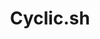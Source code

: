 ---
codehost: https://github.com/https://github.com/cyclic-software
logohandle: cyclicsh
sort: cyclicsh
title: Cyclic.sh
twitter: https://x.com/cyclicsoftware
website: https://www.cyclic.sh/
---